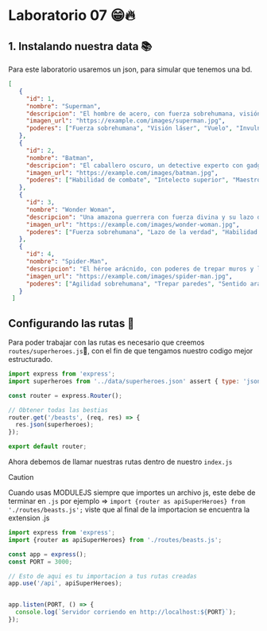 # Laboratorio 07 😁🔥
## 1. Instalando nuestra data 📚
Para este laboratorio usaremos un json, para simular que tenemos una bd.
```json
[
   {
     "id": 1,
     "nombre": "Superman",
     "descripcion": "El hombre de acero, con fuerza sobrehumana, visión láser y capacidad de volar.",
     "imagen_url": "https://example.com/images/superman.jpg",
     "poderes": ["Fuerza sobrehumana", "Visión láser", "Vuelo", "Invulnerabilidad"]
   },
   {
     "id": 2,
     "nombre": "Batman",
     "descripcion": "El caballero oscuro, un detective experto con gadgets avanzados y entrenamiento extremo.",
     "imagen_url": "https://example.com/images/batman.jpg",
     "poderes": ["Habilidad de combate", "Intelecto superior", "Maestro de la tecnología"]
   },
   {
     "id": 3,
     "nombre": "Wonder Woman",
     "descripcion": "Una amazona guerrera con fuerza divina y su lazo de la verdad.",
     "imagen_url": "https://example.com/images/wonder-woman.jpg",
     "poderes": ["Fuerza sobrehumana", "Lazo de la verdad", "Habilidad de combate", "Inmortalidad"]
   },
   {
     "id": 4,
     "nombre": "Spider-Man",
     "descripcion": "El héroe arácnido, con poderes de trepar muros y lanzar telarañas.",
     "imagen_url": "https://example.com/images/spider-man.jpg",
     "poderes": ["Agilidad sobrehumana", "Trepar paredes", "Sentido arácnido", "Lanzar telarañas"]
   }
 ]
```
## Configurando las rutas 📂
Para poder trabajar con las rutas es necesario que creemos ``routes/superheroes.js``📂, con el fin de que tengamos nuestro codigo mejor estructurado.


```js
import express from 'express';
import superheroes from '../data/superheroes.json' assert { type: 'json' };

const router = express.Router();

// Obtener todas las bestias
router.get('/beasts', (req, res) => {
  res.json(superheroes);
});

export default router;
```
Ahora debemos de llamar nuestras rutas dentro de nuestro ``index.js``
> [!CAUTION]
> Cuando usas MODULEJS siempre que importes un archivo js, este debe de terminar en ``.js`` por ejemplo => ``import {router as apiSuperHeroes} from './routes/beasts.js';`` viste que al final de la importacion se encuentra la extension .js
```js
import express from 'express';
import {router as apiSuperHeroes} from './routes/beasts.js';

const app = express();
const PORT = 3000;

// Esto de aqui es tu importacion a tus rutas creadas
app.use('/api', apiSuperHeroes);


app.listen(PORT, () => {
  console.log(`Servidor corriendo en http://localhost:${PORT}`);
});